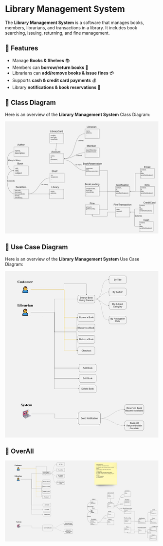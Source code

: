 # Library Management System

The **Library Management System** is a software that manages books, members, librarians, and transactions in a library. It includes book searching, issuing, returning, and fine management.

## 📌 Features
- Manage **Books & Shelves** 📚
- Members can **borrow/return books** 🔄
- Librarians can **add/remove books & issue fines** 💳
- Supports **cash & credit card payments** 💰
- Library **notifications & book reservations** 🔔

## 📌 Class Diagram
Here is an overview of the **Library Management System** Class Diagram:

![Class Diagram](images/ClassDiagram.jpg)

## 📌 Use Case Diagram
Here is an overview of the **Library Management System** Use Case Diagram:

![Use Case Diagram](images/UseCaseDiagram.jpg)

## 📌 OverAll

![OverAll](images/OverAll.jpg)
